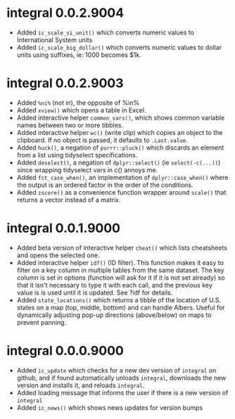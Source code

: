 # integral 0.0.2.9004

* Added `ic_scale_si_unit()` which converts numeric values to International System units
* Added `ic_scale_big_dollar()` which converts numeric values to dollar units using suffixes, ie: 1000 becomes $1k.

# integral 0.0.2.9003

* Added `%ni%` (not in), the opposite of %in%
* Added `xview()` which opens a table in Excel.  
* Added interactive helper `common_vars()`, which shows common variable names between two or more tibbles.
* Added interactive helper `wc()` (write clip) which copies an object to the clipboard.  If no object is passed, it defaults to `.Last.value`.
* Added `huck()`, a negation of `purrr::pluck()` which discards an element from a list using tidyselect specifications.
* Added `deselect()`, a negation of `dplyr::select()` (ie `select(-c(...))`) since wrapping tidyselect vars in c() annoys me.
* Added `fct_case_when()`, an implementation of `dplyr::case_when()` where the output is an ordered factor in the order of the conditions.
* Added `zscore()` as a convenience function wrapper around `scale()` that returns a vector instead of a matrix.

# integral 0.0.1.9000

* Added beta version of interactive helper `cheat()` which lists cheatsheets and opens the selected one.
* Added interactive helper `idf()` (ID filter). This function makes it easy to filter on a key column in multiple tables from the same dataset. The key column is set in options (function will ask for it if it is not set already) so that it isn't necessary to type it with each call, and the previous key value is is used until it is updated. See ?idf for details.
* Added `state_locations()` which returns a tibble of the location of U.S. states on a map (top, middle, bottom) and can handle Albers. Useful for dynamically adjusting pop-up directions (above/below) on maps to prevent panning.

# integral 0.0.0.9000

* Added `ic_update` which checks for a new dev version of `integral` on github, and if found automatically unloads `integral`, downloads the new version and installs it, and reloads `integral`.
* Added loading message that informs the user if there is a new version of `integral`
* Added `ic_news()` which shows news updates for version bumps
